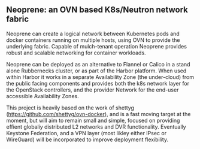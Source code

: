 Neoprene: an OVN based K8s/Neutron network fabric
-----------------------------------------

Neoprene can create a logical network between Kubernetes pods and docker containers 
running on multiple hosts, using OVN to provide the underlying fabric. Capable of
mulch-tenant operation Neoprene provides robust and scalable networking for container
workloads.

Neoprene can be deployed as an alternative to Flannel or Calico in a stand alone
Rubbernecks cluster, or as part of the Harbor platform. When used within Harbor it
works in a separate Availability Zone (the under-cloud) from the public facing components
and provides both the k8s network layer for the OpenStack controllers, and the provider
Network for the end-user accessible Availability Zones.

This project is heavily based on the work of shettyg (https://github.com/shettyg/ovn-docker),
and is a fast moving target at the moment, but will aim to remain small and simple, focused on
providing effient globaliy distributed L2 networks and DVR functionality. Eventually Keystone
Federation, and a VPN layer (most likley either IPsec or WireGuard) will be incorporated to
improve deployment flexibility.
